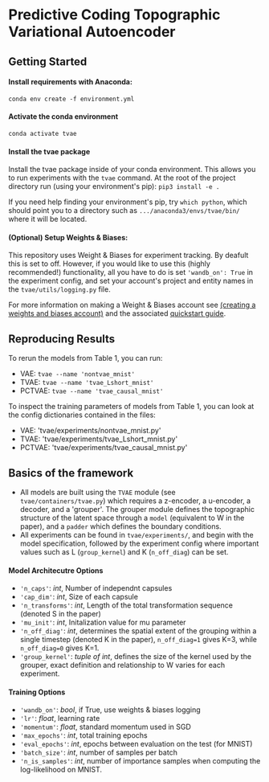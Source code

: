# Predictive Coding Topographic Variational Autoencoder

## Getting Started
#### Install requirements with Anaconda:
`conda env create -f environment.yml`

#### Activate the conda environment
`conda activate tvae`

#### Install the tvae package
Install the tvae package inside of your conda environment. This allows you to run experiments with the `tvae` command. At the root of the project directory run (using your environment's pip):
`pip3 install -e .`

If you need help finding your environment's pip, try `which python`, which should point you to a directory such as `.../anaconda3/envs/tvae/bin/` where it will be located.

#### (Optional) Setup Weights & Biases:
This repository uses Weight & Biases for experiment tracking. By deafult this is set to off. However, if you would like to use this (highly recommended!) functionality, all you have to do is set `'wandb_on': True` in the experiment config, and set your account's project and entity names in the `tvae/utils/logging.py` file.

For more information on making a Weight & Biases account see [(creating a weights and biases account)](https://app.wandb.ai/login?signup=true) and the associated [quickstart guide](https://docs.wandb.com/quickstart).

## Reproducing Results
To rerun the models from Table 1, you can run:
- VAE: `tvae --name 'nontvae_mnist'`
- TVAE: `tvae --name 'tvae_Lshort_mnist'`
- PCTVAE: `tvae --name 'tvae_causal_mnist'`

To inspect the training parameters of models from Table 1, you can look at the config dictionaries contained in the files:
- VAE: 'tvae/experiments/nontvae_mnist.py'
- TVAE: 'tvae/experiments/tvae_Lshort_mnist.py'
- PCTVAE: 'tvae/experiments/tvae_causal_mnist.py'

## Basics of the framework
- All models are built using the `TVAE` module (see `tvae/containers/tvae.py`) which requires a z-encoder, a u-encoder, a decoder, and a 'grouper'. The grouper module defines the topographic structure of the latent space through a `model` (equivalent to W in the paper), and a `padder` which defines the boundary conditions.
- All experiments can be found in `tvae/experiments/`, and begin with the model specification, followed by the experiment config where important values such as L (`group_kernel`) and K (`n_off_diag`) can be set. 


#### Model Architecutre Options
- `'n_caps'`: *int*, Number of independnt capsules
- `'cap_dim'`: *int*, Size of each capsule
- `'n_transforms'`: *int*, Length of the total transformation sequence (denoted S in the paper)
- `'mu_init'`: *int*, Initalization value for mu parameter
- `'n_off_diag'`: *int*, determines the spatial extent of the grouping within a single timestep (denoted K in the paper), `n_off_diag=1` gives K=3, while `n_off_diag=0` gives K=1.
- `'group_kernel'`: *tuple of int*, defines the size of the kernel used by the grouper, exact definition and relationship to W varies for each experiment.

#### Training Options
- `'wandb_on'`: *bool*, if True, use weights & biases logging
- `'lr'`: *float*, learning rate
- `'momentum'`: *float*, standard momentum used in SGD
- `'max_epochs'`: *int*, total training epochs
- `'eval_epochs'`: *int*, epochs between evaluation on the test (for MNIST)
- `'batch_size'`: *int*, number of samples per batch
- `'n_is_samples'`: *int*, number of importance samples when computing the log-likelihood on MNIST.